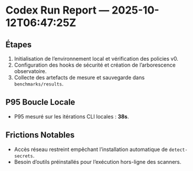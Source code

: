 # Codex Run Report — 2025-10-12T06:47:25Z

## Étapes
1. Initialisation de l’environnement local et vérification des policies v0.
2. Configuration des hooks de sécurité et création de l’arborescence observatoire.
3. Collecte des artefacts de mesure et sauvegarde dans `benchmarks/results`.

## P95 Boucle Locale
- P95 mesuré sur les itérations CLI locales : **38s**.

## Frictions Notables
- Accès réseau restreint empêchant l’installation automatique de `detect-secrets`.
- Besoin d’outils préinstallés pour l’exécution hors-ligne des scanners.
